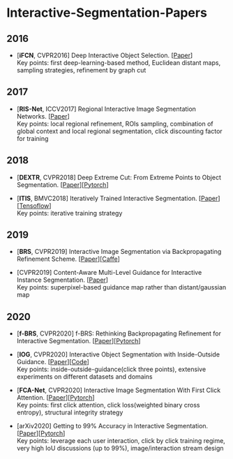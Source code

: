 # Interactive-Segmentation-Papers

## 2016
- [**iFCN**, CVPR2016] Deep Interactive Object Selection. [[Paper](https://openaccess.thecvf.com/content_cvpr_2016/papers/Xu_Deep_Interactive_Object_CVPR_2016_paper.pdf)]   
Key points: first deep-learning-based method, Euclidean distant maps, sampling strategies, refinement by graph cut

## 2017 
- [**RIS-Net**, ICCV2017] Regional Interactive Image Segmentation Networks. [[Paper](https://openaccess.thecvf.com/content_iccv_2017/html/Liew_Regional_Interactive_Image_ICCV_2017_paper.html)]   
Key points: local regional refinement, ROIs sampling, combination of global context and local regional segmentation, click discounting factor for training

## 2018
- [**DEXTR**, CVPR2018] Deep Extreme Cut: From Extreme Points to Object Segmentation. [[Paper](https://openaccess.thecvf.com/content_cvpr_2018/html/Maninis_Deep_Extreme_Cut_CVPR_2018_paper.html)][[Pytorch](https://github.com/scaelles/DEXTR-PyTorch)]

- [**ITIS**, BMVC2018] Iteratively Trained Interactive Segmentation. [[Paper](https://arxiv.org/pdf/1805.04398v1.pdf)][[Tensoflow](https://github.com/sabarim/itis)]   
Key points: iterative training strategy 

## 2019
- [**BRS**, CVPR2019] Interactive Image Segmentation via Backpropagating Refinement Scheme. [[Paper](https://vcg.seas.harvard.edu/publications/interactive-image-segmentation-via-backpropagating-refinement-scheme/paper)][[Caffe](https://github.com/wdjang/BRS-Interactive_segmentation)]

- [CVPR2019] Content-Aware Multi-Level Guidance for Interactive Instance Segmentation. [[Paper](https://openaccess.thecvf.com/content_CVPR_2019/papers/Majumder_Content-Aware_Multi-Level_Guidance_for_Interactive_Instance_Segmentation_CVPR_2019_paper.pdf)]    
Key points: superpixel-based guidance map rather than distant/gaussian map 

## 2020
- [**f-BRS**, CVPR2020] f-BRS: Rethinking Backpropagating Refinement for Interactive Segmentation. [[Paper](https://arxiv.org/abs/2001.10331)][[Pytorch](https://github.com/saic-vul/fbrs_interactive_segmentation/tree/master)]

- [**IOG**, CVPR2020] Interactive Object Segmentation with Inside-Outside Guidance. [[Paper](http://openaccess.thecvf.com/content_CVPR_2020/papers/Zhang_Interactive_Object_Segmentation_With_Inside-Outside_Guidance_CVPR_2020_paper.pdf)][[Code](https://github.com/shiyinzhang/Inside-Outside-Guidance)]   
Key points: inside-outside-guidance(click three points), extensive experiments on different datasets and domains 

- [**FCA-Net**, CVPR2020] Interactive Image Segmentation With First Click Attention. [[Paper](https://openaccess.thecvf.com/content_CVPR_2020/papers/Lin_Interactive_Image_Segmentation_With_First_Click_Attention_CVPR_2020_paper.pdf)][[Pytorch](https://github.com/frazerlin/fcanet)]   
Key points: first click attention, click loss(weighted binary cross entropy), structural integrity strategy

- [arXiv2020] Getting to 99% Accuracy in Interactive Segmentation. [[Paper](https://arxiv.org/abs/2003.07932)][[Pytorch](https://github.com/MarcoForte/DeepInteractiveSegmentation)]   
Key points: leverage each user interaction, click by click training regime, very high IoU discussions (up to 99%), image/interaction stream design  
